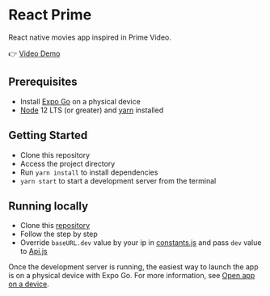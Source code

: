# React Prime

React native movies app inspired in Prime Video.

👉 <a href='https://drive.google.com/file/d/1E4tyBsSy_g6H1CZqJmXQseruj8a-_ut6/view?usp=drive_link'>Video Demo</a>

## Prerequisites
* Install [Expo Go](https://expo.dev/client) on a physical device
* [Node](https://nodejs.org/en) 12 LTS (or greater) and [yarn](https://classic.yarnpkg.com/lang/en/docs/install/#windows-stable) installed

## Getting Started

* Clone this repository
* Access the project directory
* Run `yarn install` to install dependencies
* `yarn start` to start a development server from the terminal

## Running locally
* Clone this [repository](https://github.com/rxvinicius/movies-api)
* Follow the step by step
* Override `baseURL.dev` value by your ip in [constants.js](src/shared/constants.js) and pass `dev` value to [Api.js](src/services/Api.js)

Once the development server is running, the easiest way to launch the app is on a physical device with Expo Go. For more information, see [Open app on a device](https://docs.expo.dev/get-started/create-a-project/#open-the-app-on-your-device).

